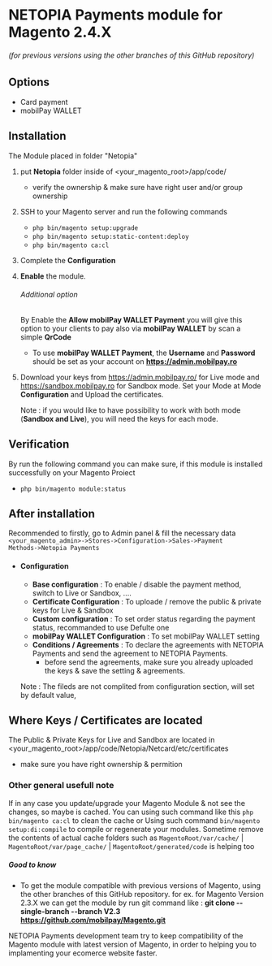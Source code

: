# NETOPIA Payments module for Magento 2.4.X
###### (for previous versions using the other branches of this GitHub repository)

## Options
* Card payment
* mobilPay WALLET

## Installation
The Module placed in folder "Netopia"
1. put **Netopia** folder inside of <your_magento_root>/app/code/
    * verify the ownership & make sure have right user and/or group ownership
2. SSH to your Magento server and run the following commands
    * <code>php bin/magento setup:upgrade</code>
    * <code>php bin/magento setup:static-content:deploy</code>
    * <code>php bin/magento ca:cl</code>
3.  Complete the **Configuration**   
4.  **Enable** the module.
    ###### Additional option
    By Enable the **Allow mobilPay WALLET Payment** you will give this option to your clients to pay also via **mobilPay WALLET** by scan a simple **QrCode** 
    * To use **mobilPay WALLET Payment**, the **Username** and **Password** should be set as your account on **https://admin.mobilpay.ro**
5. Download your keys from https://admin.mobilpay.ro/ for Live mode and https://sandbox.mobilpay.ro for Sandbox mode.
   Set your Mode at Mode **Configuration** and  Upload the certificates.
   
   Note : if you would like to have possibility to work with both mode (**Sandbox and Live**), you will need the keys for each mode.


## Verification
By run the following command you can make sure, if this module is installed successfully on your Magento Proiect
* <code>php bin/magento module:status</code>

## After installation
Recommended to firstly, go to Admin panel & fill the necessary data
<code><your_magento_admin>->Stores->Configuration->Sales->Payment Methods->Netopia Payments</code>

* #### Configuration
    * **Base configuration** : To enable / disable the payment method, switch to Live or Sandbox, ....
    * **Certificate Configuration** : To uploade / remove the public & private keys for Live & Sandbox
    * **Custom configuration** : To set order status regarding the payment status, recommanded to use Defulte one 
    * **mobilPay WALLET Configuration** : To set mobilPay WALLET setting
    * **Conditions / Agreements** : To declare the agreements with NETOPIA Payments and send the agreement to NETOPIA Payments.
        * before send the agreements, make sure you already uploaded the keys & save the setting & agreements.
        
    Note : The fileds are not complited from configuration section, will set by default value, 

## Where Keys / Certificates are located
The Public & Private Keys for Live and Sandbox are located in <your_magento_root>/app/code/Netopia/Netcard/etc/certificates
* make sure you have right ownership & permition
### Other general usefull note
If in any case you update/upgrade your Magento Module & not see the changes, so maybe is cached.
You can using such command like this <code>php bin/magento ca:cl</code> to clean the cache or
Using such command <code>bin/magento setup:di:compile</code> to compile or regenerate your modules.
Sometime remove the contents of actual cache folders such as <code>MagentoRoot/var/cache/</code> | <code>MagentoRoot/var/page_cache/</code> | <code>MagentoRoot/generated/code</code> is helping too

##### Good to know
* To get the module compatible with previous versions of Magento, using the other branches of this GitHub repository. for ex. for Magento Version 2.3.X we can get the module by run git command like : **git clone --single-branch --branch V2.3 https://github.com/mobilpay/Magento.git**

NETOPIA Payments development team try to keep compatibility of the Magento module with latest version of Magento, in order to helping you to implamenting your ecomerce website faster.
